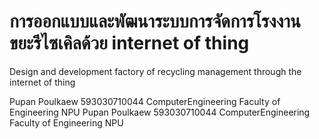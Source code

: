 <!DOCTYPE html>
<html>
<head>
</head>
<body>

<h1>การออกแบบและพัฒนาระบบการจัดการโรงงานขยะรีไซเคิลด้วย internet of thing</h1>
<p>Design and development factory of recycling management through the internet of thing</p>
<p1>Pupan Poulkaew 593030710044
 ComputerEngineering Faculty of Engineering NPU
Pupan Poulkaew 593030710044
 ComputerEngineering Faculty of Engineering NPU
</p1>
</body>
</html>


